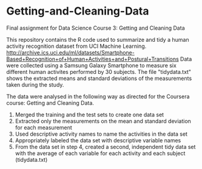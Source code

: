 # Getting-and-Cleaning-Data
Final assignment for Data Science Course 3: Getting and Cleaning Data

This repository contains the R code used to summarize and tidy a human activity recognition dataset from UCI Machine Learning. 
http://archive.ics.uci.edu/ml/datasets/Smartphone-Based+Recognition+of+Human+Activities+and+Postural+Transitions
Data were collected using a Samsung Galaxy Smartphone to measure six different human activites performed by 30 subjects.
The file "tidydata.txt" shows the extracted means and standard deviations of the measurements taken during the study.

The data were analysed in the following way as directed for the Coursera course: Getting and Cleaning Data.

1. Merged the training and the test sets to create one data set
2. Extracted only the measurements on the mean and standard deviation for each measurement
3. Used descriptive activity names to name the activities in the data set
4. Appropriately labeled the data set with descriptive variable names
5. From the data set in step 4, created a second, independent tidy data set with the average of each variable for each activity and each subject (tidydata.txt)
